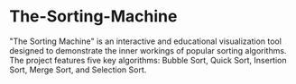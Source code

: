 # The-Sorting-Machine
"The Sorting Machine" is an interactive and educational visualization tool designed to demonstrate the inner workings of popular sorting algorithms. The project features five key algorithms: Bubble Sort, Quick Sort, Insertion Sort, Merge Sort, and Selection Sort.
